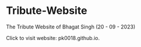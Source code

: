 # Tribute-Website
The Tribute Website of Bhagat Singh (20 - 09 - 2023)



Click to visit website: pk0018.github.io.
